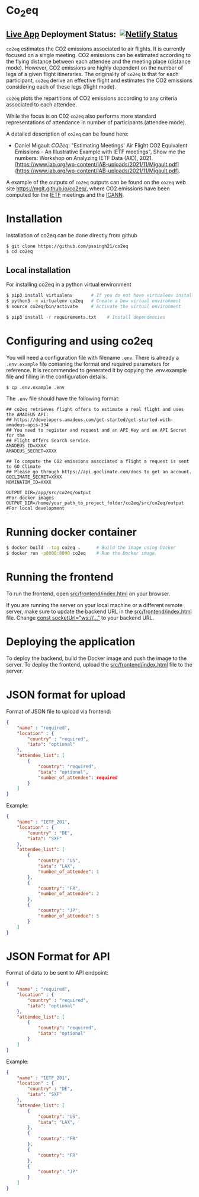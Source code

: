 # Co<sub>2</sub>eq
 ## [Live App](https://co2eq.netlify.app) Deployment Status:&nbsp; [![Netlify Status](https://api.netlify.com/api/v1/badges/d8891a86-be1d-4e5a-8789-b4592385910a/deploy-status)](https://app.netlify.com/sites/co2eq/deploys)

`co2eq` estimates the CO2 emissions associated to air flights.
It is currently focused on a single meeting. 
CO2 emissions can be estimated according to the flying distance between each attendee and the meeting place (distance mode). 
However, CO2 emissions are highly dependent on the number of legs of a given flight itineraries. 
The originality of `co2eq` is that for each participant, `co2eq` derive an effective flight and estimates the CO2 emissions considering each of these legs (flight mode).

`co2eq` plots the repartitions of CO2 emissions according to any criteria associated to each attendee.

While the focus is on C02 `co2eq` also performs more standard representations of attendance in number of participants (attendee mode).

A detailed description of `co2eq` can be found here:

* Daniel Migault *CO2eq*: "Estimating Meetings' Air Flight CO2 Equivalent Emissions - An Illustrative Example with IETF meetings", Show me the numbers: Workshop on Analyzing IETF Data (AID), 2021. [https://www.iab.org/wp-content/IAB-uploads/2021/11/Migault.pdf](https://www.iab.org/wp-content/IAB-uploads/2021/11/Migault.pdf). 


A example of the outputs of `co2eq` outputs can be found on the `co2eq` web site https://mglt.github.io/co2eq/, 
where CO2 emissions have been computed for the [IETF](https://mglt.github.io/co2eq/IETF/IETF/) meetings and the [ICANN](https://mglt.github.io/co2eq/ICANN/ICANN/).

# Installation 

Installation of co2eq can be done directly from github

```bash
$ git clone https://github.com/pssingh21/co2eq
$ cd co2eq
```
## Local installation

For installing co2eq in a python virtual environment
```bash
$ pip3 install virtualenv       # If you do not have virtualenv installed
$ python3 -m virtualenv co2eq   # Create a bew virtual environment
$ source co2eq/bin/activate     # Activate the virtual environment 
```
```bash
$ pip3 install -r requirements.txt    # Install dependencies
```


# Configuring and using co2eq

You will need a configuration file with filename `.env`. There is already a `.env.example` file contaning the format and required parameters for reference. 
It is recommended to generated it by copying the .env.example file and filling in the configuration details.

```bash
$ cp .env.example .env
```

The `.env` file should have the following format:
```
## co2eq retrieves flight offers to estimate a real flight and uses the AMADEUS API:
## https://developers.amadeus.com/get-started/get-started-with-amadeus-apis-334
## You need to register and request and an API Key and an API Secret for the 
## Flight Offers Search service.
AMADEUS_ID=XXXX
AMADEUS_SECRET=XXXX

## To compute the CO2 emissions associated a flight a request is sent to GO Climate 
## Please go through https://api.goclimate.com/docs to get an account.
GOCLIMATE_SECRET=XXXX
NOMINATIM_ID=XXXX

OUTPUT_DIR=/app/src/co2eq/output                                        #For docker images
OUTPUT_DIR=/home/your_path_to_project_folder/co2eq/src/co2eq/output     #For local development

```

# Running docker container

```bash
$ docker build --tag co2eq .      # Build the image using Docker
$ docker run -p8000:8000 co2eq    # Run the Docker image
```

# Running the frontend

To run the frontend, open [src/frontend/index.html](src/frontend/index.html) on your browser.

If you are running the server on your local machine or a different remote server, make sure to update the backend URL in the [src/frontend/index.html](src/frontend/index.html) file. Change [const socketUrl="ws://..."](https://github.com/pssingh21/co2eq/blob/68983eb8c7506031cb830c9e6989fca2e2028db9/src/frontend/index.html#L354) to your backend URL.

# Deploying the application

To deploy the backend, build the Docker image and push the image to the server. 
To deploy the frontend, upload the [src/frontend/index.html](src/frontend/index.html) file to the server.

# JSON format for upload
Format of JSON file to upload via frontend:
```json
{ 
    "name" : "required", 
    "location" : { 
        "country" : "required", 
        "iata": "optional"
    },
    "attendee_list": [
        {
            "country": "required",
            "iata": "optional",
            "number_of_attendee": required
        }
    ]                                    
}
```
Example:
```json
{ 
    "name" : "IETF_201", 
    "location" : { 
        "country" : "DE", 
        "iata": "SXF"
    },
    "attendee_list": [
        {
            "country": "US",
            "iata": "LAX",
            "number_of_attendee": 1
        },
        {
            "country": "FR",
            "number_of_attendee": 2
        },
        {
            "country": "JP",
            "number_of_attendee": 5
        }
    ]                                    
}

```

# JSON Format for API
Format of data to be sent to API endpoint:
```json
{ 
    "name" : "required", 
    "location" : { 
        "country" : "required", 
        "iata": "optional"
    },
    "attendee_list": [
        {
            "country": "required",
            "iata": "optional"
        }
    ]                                    
}
```
Example:
```json
{ 
    "name" : "IETF_201", 
    "location" : { 
        "country" : "DE", 
        "iata": "SXF"
    },
    "attendee_list": [
        {
            "country": "US",
            "iata": "LAX",
        },
        {
            "country": "FR"
        },
        {
            "country": "FR"
        },
        {
            "country": "JP"
        }
    ]                                    
}

```


